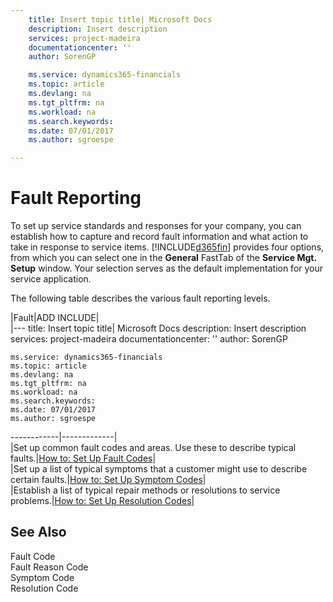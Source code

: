 ```yaml
---
    title: Insert topic title| Microsoft Docs
    description: Insert description
    services: project-madeira
    documentationcenter: ''
    author: SorenGP

    ms.service: dynamics365-financials
    ms.topic: article
    ms.devlang: na
    ms.tgt_pltfrm: na
    ms.workload: na
    ms.search.keywords:
    ms.date: 07/01/2017
    ms.author: sgroespe

---
```

# Fault Reporting
To set up service standards and responses for your company, you can establish how to capture and record fault information and what action to take in response to service items. [!INCLUDE[d365fin](includes/d365fin_md.md)] provides four options, from which you can select one in the **General** FastTab of the **Service Mgt. Setup** window. Your selection serves as the default implementation for your service application.  

 The following table describes the various fault reporting levels.  

|Fault|ADD INCLUDE<!--[!INCLUDE[bp_tabledescription](../../includes/bp_tabledescription_md.md)]-->|  
|---
    title: Insert topic title| Microsoft Docs
    description: Insert description
    services: project-madeira
    documentationcenter: ''
    author: SorenGP

    ms.service: dynamics365-financials
    ms.topic: article
    ms.devlang: na
    ms.tgt_pltfrm: na
    ms.workload: na
    ms.search.keywords:
    ms.date: 07/01/2017
    ms.author: sgroespe

------------|-------------|  
|Set up common fault codes and areas. Use these to describe typical faults.|[How to: Set Up Fault Codes](../how-to-set-up-fault-codes.md)|  
|Set up a list of typical symptoms that a customer might use to describe certain faults.|[How to: Set Up Symptom Codes](../how-to-set-up-symptom-codes.md)|  
|Establish a list of typical repair methods or resolutions to service problems.|[How to: Set Up Resolution Codes](../how-to-set-up-resolution-codes.md)|  

## See Also  
 Fault Code   
 Fault Reason Code   
 Symptom Code   
 Resolution Code

